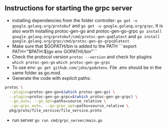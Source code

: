 ## Instructions for starting the grpc server

- installing dependencies from the folder controller: ```go get -u google.golang.org/protobuf``` and ```go get -u google.golang.org/grpc```. It is also worth installing protoc-gen-go and protoc-gen-go-grpc ```go install google.golang.org/protobuf/cmd/protoc-gen-go@latest``` and ```go install google.golang.org/grpc/cmd/protoc-gen-go-grpc@latest```
- Make sure that $GOPATH/bin is added to the PATH ```export PATH="$PATH:$(go env GOPATH)/bin"```
- Check the protocol version ```protoc --version``` and check for plugins ```which protoc-gen-go``` ```which protoc-gen-go-grpc```
- To use env: ```go get github.com/joho/godotenv```. File .env should be in the same folder as go.mod.
- Generate the code with explicit paths:
```bash
protoc \
  --plugin=protoc-gen-go=$(which protoc-gen-go) \
  --plugin=protoc-gen-go-grpc=$(which protoc-gen-go-grpc) \
  --go_out=. --go_opt=paths=source_relative \
  --go-grpc_out=. --go-grpc_opt=paths=source_relative \
  pkg/proto/file_service/file_service.proto
```
- run server ```go run cmd/grpc_server/main.go```
